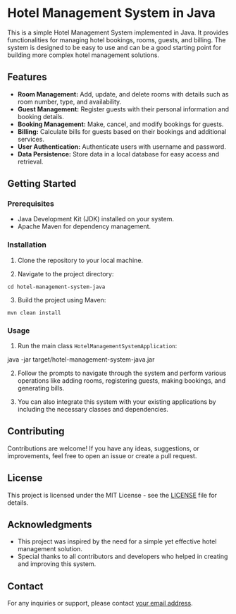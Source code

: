# Hotel Management System in Java

This is a simple Hotel Management System implemented in Java. It provides functionalities for managing hotel bookings, rooms, guests, and billing. The system is designed to be easy to use and can be a good starting point for building more complex hotel management solutions.

## Features

- **Room Management:** Add, update, and delete rooms with details such as room number, type, and availability.
- **Guest Management:** Register guests with their personal information and booking details.
- **Booking Management:** Make, cancel, and modify bookings for guests.
- **Billing:** Calculate bills for guests based on their bookings and additional services.
- **User Authentication:** Authenticate users with username and password.
- **Data Persistence:** Store data in a local database for easy access and retrieval.

## Getting Started

### Prerequisites

- Java Development Kit (JDK) installed on your system.
- Apache Maven for dependency management.

### Installation

1. Clone the repository to your local machine.

2. Navigate to the project directory:
```
cd hotel-management-system-java
```

3. Build the project using Maven:
```
mvn clean install
```

### Usage

1. Run the main class `HotelManagementSystemApplication`:

java -jar target/hotel-management-system-java.jar


2. Follow the prompts to navigate through the system and perform various operations like adding rooms, registering guests, making bookings, and generating bills.

3. You can also integrate this system with your existing applications by including the necessary classes and dependencies.

## Contributing

Contributions are welcome! If you have any ideas, suggestions, or improvements, feel free to open an issue or create a pull request.

## License

This project is licensed under the MIT License - see the [LICENSE](LICENSE) file for details.

## Acknowledgments

- This project was inspired by the need for a simple yet effective hotel management solution.
- Special thanks to all contributors and developers who helped in creating and improving this system.

## Contact

For any inquiries or support, please contact [your email address](dhanushanbu12@gmail.com).



